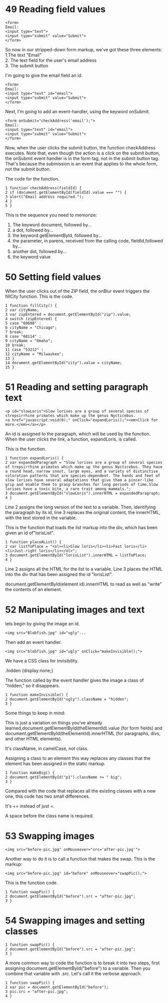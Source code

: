 # 49 Reading field values
```
<form>
Email:
<input type="text">
<input type="submit" value="Submit">
</form>
```
So now in our stripped-down form markup, we've got these three elements:<br>
1.The text "Email"<br>
2. The text field for the user's email address<br>
3. The submit button<br>

I'm going to give the email field an id.<br>
```
<form>
Email:
<input type="text" id="email">
<input type="submit" value="Submit">
</form>
```
Next, I'm going to add an event-handler, using the keyword onSubmit.
```
<form onSubmit="checkAddress('email');">
Email:
<input type="text" id="email">
<input type="submit" value="Submit">
</form>
```
Now, when the user clicks the submit button, the function checkAddress executes. Note that, even though the action is a click on the submit button, the onSubmit event handler is in the form tag, not in the submit button tag. That's because the submission is an event that
applies to the whole form, not the submit button.

The code for the function.
```
1 function checkAddress(fieldId) {
2 if (document.getElementById(fieldId).value === "") {
3 alert("Email address required.");
4 }
5 }
```
This is the sequence you need to memorize:
1. The keyword document, followed by...
2. a dot, followed by...
3. the keyword getElementById, followed by...
4. the parameter, in parens, received from the calling code, fieldId,followed by...
5. another dot, followed by...
6. the keyword value

# 50 Setting field values

When the user clicks out of the ZIP field, the onBlur event triggers the fillCity function. This is the code.
```
1 function fillCity() {
2 var cityName;
3 var zipEntered = document.getElementById("zip").value;
4 switch (zipEntered) {
5 case "60608" :
6 cityName = "Chicago";
7 break;
8 case "68114" :
9 cityName = "Omaha";
10 break;
11 case "53212" :
12 cityName = "Milwaukee";
13 }
14 document.getElementById("city").value = cityName;
15 }
```
# 51 Reading and setting paragraph text
```
<p id="slowLoris">Slow lorises are a group of several species of strepsirrhine primates which make up the genus Nycticebus.
<a href="javascript:void(0);" onClick="expandLoris();"><em>Click for more.</em></a></p>
```
An id is assigned to the paragraph, which will be used by the function. When the user clicks the link, a function, expandLoris, is called.

This is the function.
```
1 function expandLoris() {
2 var expandedParagraph = "Slow lorises are a group of several species of trepsirrhine primates which make up the genus Nycticebus. They have a round head, narrow snout, large eyes, and a variety of distinctive coloration patterns that are species-dependent. The hands and feet of slow lorises have several adaptations that give them a pincer-like grip and enable them to grasp branches for long periods of time.Slow lorises have a toxic bite, a rare trait among mammals.";
3 document.getElementById("slowLoris").innerHTML = expandedParagraph;
4 }
```
Line 2 assigns the long version of the text to a variable. Then, identifying the paragraph by its id, line 3 replaces the original content, the innerHTML, with the text stored in the variable.<br>

This is the function that loads the list markup into the div, which has been given an id of"lorisList".
```
1 function placeAList() {
2 var listToPlace = "<ol><li>Slow loris</li><li>Fast loris</li><li>Just-right loris</li></ol>";
3 document.getElementById("lorisList").innerHTML = listToPlace;
4 }
```
Line 2 assigns all the HTML for the list to a variable. Line 3 places the HTML into the div that has been assigned the id "lorisList".

document.getElementById(element id).innerHTML to read as well as "write" the contents of an element. 

# 52 Manipulating images and text

lets begin by giving the image an id.
```
<img src="Blobfish.jpg" id="ugly"...
```
Then add an event handler.
```
<img src="blobfish.jpg" id="ugly" onClick="makeInvisible();">
```
We have a CSS class for invisibility.

.hidden {display:none;}

The function called by the event handler gives the image a class of "hidden," so it disappears.
```
1 function makeInvisible() {
2 document.getElementById("ugly").className = "hidden";
3 }
```
Some things to keep in mind:

This is just a variation on things you've already learned,document.getElementById(theElementId).value (for form fields) and
document.getElementById(theElementId).innerHTML (for paragraphs, divs, and other HTML elements).

It's className, in camelCase, not class.

Assigning a class to an element this way replaces any classes that the element has been assigned in the static markup.
```
1 function makeBig() {
2 document.getElementById("p1").className += " big";
3 }
```
Compared with the code that replaces all the existing classes with a new one, this code has two small differences.

It's += instead of just =.

A space before the class name is required.

# 53 Swapping images
```
<img src="before-pic.jpg" onMouseover="src='after-pic.jpg'">
```
Another way to do it is to call a function that makes the swap. This is the markup:
```
<img src="before-pic.jpg" id="before" onMouseover="swapPic();">
```
This is the function code.
```
1 function swapPic() {
2 document.getElementById("before").src = "after-pic.jpg";
3 }
```
# 54 Swapping images and setting classes
```
1 function swapPic() {
2 document.getElementById("before").src = "after-pic.jpg";
3 }
```
A more common way to code the function is to break it into two steps, first assigning document.getElementById("before") to a variable. Then you combine that variable with
.src. Let's call it the verbose approach.
```
1 function swapPic() {
2 var pic = document.getElementById("before");
3 pic.src = "after-pic.jpg";
4 }
```
